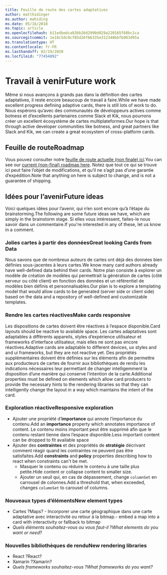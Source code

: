 ```yaml
---
title: Feuille de route des cartes adaptatives
author: matthidinger
ms.author: mahiding
ms.date: 05/16/2018
ms.topic: article
ms.openlocfilehash: b11edbedca83bb26d2990d029a220165f68bc1ca
ms.sourcegitcommit: 1e18c5dc0cf85d26f66335e312348bbfb903d95a
ms.translationtype: HT
ms.contentlocale: fr-FR
ms.lasthandoff: 02/19/2020
ms.locfileid: "77454892"
---
```

# <a name="future-work"></a><span data-ttu-id="98133-102">Travail à venir</span><span class="sxs-lookup"><span data-stu-id="98133-102">Future work</span></span>

<span data-ttu-id="98133-103">Même si nous avançons à grands pas dans la définition des cartes adaptatives, il reste encore beaucoup de travail à faire.</span><span class="sxs-lookup"><span data-stu-id="98133-103">While we have made excellent progress defining adaptive cards, there is still lots of work to do.</span></span> <span data-ttu-id="98133-104">Nous espérons qu’avec des communautés de développeurs actives comme botness et d’excellents partenaires comme Slack et Kik, nous pourrons créer un excellent écosystème de cartes multiplateformes.</span><span class="sxs-lookup"><span data-stu-id="98133-104">Our hope is that through active developer communities like botness, and great partners like Slack and Kik, we can create a great ecosystem of cross-platform cards.</span></span>

## <a name="roadmap"></a><span data-ttu-id="98133-105">Feuille de route</span><span class="sxs-lookup"><span data-stu-id="98133-105">Roadmap</span></span>

<span data-ttu-id="98133-106">Vous pouvez consulter notre [feuille de route actuelle (non finale) ici](https://portal.productboard.com/adaptivecards/1-adaptive-cards-portal/tabs/1-backlog).</span><span class="sxs-lookup"><span data-stu-id="98133-106">You can see our [current (non-final) roadmap here](https://portal.productboard.com/adaptivecards/1-adaptive-cards-portal/tabs/1-backlog).</span></span> <span data-ttu-id="98133-107">Notez que tout ce qui se trouve ici peut faire l’objet de modifications, et qu’il ne s’agit pas d’une garantie d’expédition.</span><span class="sxs-lookup"><span data-stu-id="98133-107">Note that anything on here is subject to change, and is not a guarantee of shipping.</span></span>

## <a name="future-ideas"></a><span data-ttu-id="98133-108">Idées pour l’avenir</span><span class="sxs-lookup"><span data-stu-id="98133-108">Future ideas</span></span>

<span data-ttu-id="98133-109">Voici quelques idées pour l’avenir, qui n’en sont encore qu’à l’étape du brainstorming.</span><span class="sxs-lookup"><span data-stu-id="98133-109">The following are some future ideas we have, which are simply in the brainstorm stage.</span></span> <span data-ttu-id="98133-110">Si elles vous intéressent, faites-le nous savoir dans un commentaire.</span><span class="sxs-lookup"><span data-stu-id="98133-110">If you're interested in any of these, let us know in a comment.</span></span>

### <a name="great-looking-cards-from-data"></a><span data-ttu-id="98133-111">Jolies cartes à partir des données</span><span class="sxs-lookup"><span data-stu-id="98133-111">Great looking Cards from Data</span></span>

<span data-ttu-id="98133-112">Nous savons que de nombreux auteurs de cartes ont déjà des données bien définies sous-jacentes à leurs cartes.</span><span class="sxs-lookup"><span data-stu-id="98133-112">We know many card authors already have well-defined data behind their cards.</span></span> <span data-ttu-id="98133-113">Notre plan consiste à explorer un modèle de création de modèles qui permettrait la génération de cartes (côté serveur ou côté client) en fonction des données et un référentiel de modèles bien définis et personnalisables.</span><span class="sxs-lookup"><span data-stu-id="98133-113">Our plan is to explore a templating model that would allow cards to be generated (server side or client side) based on the data and a repository of well-defined and customizable templates.</span></span>

### <a name="make-cards-responsive"></a><span data-ttu-id="98133-114">Rendre les cartes réactives</span><span class="sxs-lookup"><span data-stu-id="98133-114">Make cards responsive</span></span>

<span data-ttu-id="98133-115">Les dispositions de cartes doivent être réactives à l’espace disponible.</span><span class="sxs-lookup"><span data-stu-id="98133-115">Card layouts should be reactive to available space.</span></span> <span data-ttu-id="98133-116">Les cartes adaptatives sont adaptables à différents appareils, styles d’expérience utilisateur et frameworks d’interface utilisateur, mais elles ne sont pas encore réactives.</span><span class="sxs-lookup"><span data-stu-id="98133-116">Adaptive cards are adaptable to different devices, ux styles and and ui frameworks, but they are not reactive yet.</span></span> <span data-ttu-id="98133-117">Des propriétés supplémentaires doivent être définies sur les éléments afin de permettre aux producteurs de cartes de fournir aux bibliothèques de rendu les indications nécessaires leur permettant de changer intelligemment la disposition d’une manière qui conserve l’intention de la carte.</span><span class="sxs-lookup"><span data-stu-id="98133-117">Additional properties must be defined on elements which allow card producers to provide the necessary hints to the rendering libraries so that they can intelligently change the layout in a way which maintains the intent of the card.</span></span>

### <a name="responsive-exploration"></a><span data-ttu-id="98133-118">Exploration réactive</span><span class="sxs-lookup"><span data-stu-id="98133-118">Responsive exploration</span></span>

* <span data-ttu-id="98133-119">Ajouter une propriété d’**importance** qui annote l’importance du contenu.</span><span class="sxs-lookup"><span data-stu-id="98133-119">Add an **importance** property which annotates importance of content.</span></span> <span data-ttu-id="98133-120">Le contenu moins important peut être supprimé afin que le contenu restant tienne dans l’espace disponible.</span><span class="sxs-lookup"><span data-stu-id="98133-120">Less important content can be dropped to fit available space</span></span>
* <span data-ttu-id="98133-121">Ajouter des **contraintes** et des propriétés de **stratégie** décrivant comment réagir quand les contraintes ne peuvent pas être satisfaites.</span><span class="sxs-lookup"><span data-stu-id="98133-121">Add **constraints** and **policy** properties describing how to react when constraints can't be met.</span></span> 
  * <span data-ttu-id="98133-122">Masquer le contenu ou réduire le contenu à une taille plus petite.</span><span class="sxs-lookup"><span data-stu-id="98133-122">Hide content or collapse content to smaller size.</span></span>
  * <span data-ttu-id="98133-123">Ajouter un seuil qui, en cas de dépassement, change `columnSet` en carrousel de colonnes.</span><span class="sxs-lookup"><span data-stu-id="98133-123">Add a threshold that, when exceeded, changes `columnSet` to carousel of columns.</span></span>

### <a name="new-element-types"></a><span data-ttu-id="98133-124">Nouveaux types d’éléments</span><span class="sxs-lookup"><span data-stu-id="98133-124">New element types</span></span>

* <span data-ttu-id="98133-125">Cartes ?</span><span class="sxs-lookup"><span data-stu-id="98133-125">Maps?</span></span> <span data-ttu-id="98133-126">- Incorporer une carte géographique dans une carte adaptative avec interactivité ou retour à la bitmap.</span><span class="sxs-lookup"><span data-stu-id="98133-126">- embed a map into a card with interactivity or fallback to bitmap</span></span>
* <span data-ttu-id="98133-127">*Quels éléments souhaitez-vous ou vous faut-il* ?</span><span class="sxs-lookup"><span data-stu-id="98133-127">*What elements do you want or need*?</span></span>

### <a name="new-rendering-libraries"></a><span data-ttu-id="98133-128">Nouvelles bibliothèques de rendu</span><span class="sxs-lookup"><span data-stu-id="98133-128">New rendering libraries</span></span>

* <span data-ttu-id="98133-129">React ?</span><span class="sxs-lookup"><span data-stu-id="98133-129">React?</span></span>
* <span data-ttu-id="98133-130">Xamarin ?</span><span class="sxs-lookup"><span data-stu-id="98133-130">Xamarin?</span></span>
* <span data-ttu-id="98133-131">*Quels frameworks souhaitez-vous ?*</span><span class="sxs-lookup"><span data-stu-id="98133-131">*What frameworks do you want?*</span></span>
